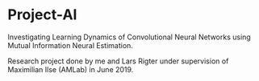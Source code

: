 # Project-AI
Investigating Learning Dynamics of Convolutional Neural Networks using Mutual Information Neural Estimation.

Research project done by me and Lars Rigter under supervision of Maximilian Ilse (AMLab) in June 2019.
